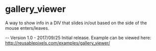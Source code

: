 # gallery_viewer
A way to show info in a DIV that slides in/out based on the side of the mouse enters/leaves.

-- Version 1.0 - 2017/09/25
Initial release.
Example can be viewed here: http://reusablepixels.com/examples/gallery_viewer/

